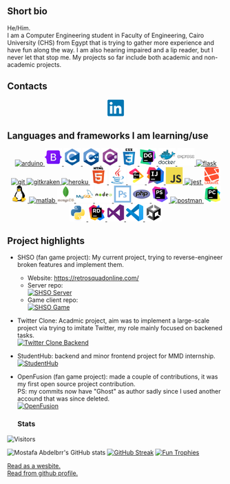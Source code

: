 ## Short bio
He/Him.<br>
I am a Computer Engineering student in Faculty of Engineering, Cairo University (CHS) from Egypt that is trying to gather more experience and have fun along the way. I am also hearing impaired and a lip reader, but I never let that stop me. My projects so far include both academic and non-academic projects.

## Contacts
<p align="center">
<a href="https://linkedin.com/in/mostafa-abdelbrr" target="_blank" rel="noreferrer">
    <img
      src="https://raw.githubusercontent.com/devicons/devicon/develop/icons/linkedin/linkedin-original.svg"
      alt="linkedin"
      width="40"
      height="40"
    />
  </a>
</p>

<!-- <h3 align="left">Languages and Tools:</h3> -->
## Languages and frameworks I am learning/use
<p align="center">
  <a href="https://www.arduino.cc/" target="_blank" rel="noreferrer">
    <img
      src="https://cdn.worldvectorlogo.com/logos/arduino-1.svg"
      alt="arduino"
      width="40"
      height="40"
    />
  </a>
  <a href="https://getbootstrap.com" target="_blank" rel="noreferrer">
    <img
      src="https://raw.githubusercontent.com/devicons/devicon/develop/icons/bootstrap/bootstrap-original.svg"
      alt="bootstrap"
      width="40"
      height="40"
    />
  </a>
  <a href="https://www.cprogramming.com/" target="_blank" rel="noreferrer">
    <img
      src="https://raw.githubusercontent.com/devicons/devicon/develop/icons/c/c-original.svg"
      alt="c"
      width="40"
      height="40"
    />
  </a>
  <a href="https://www.w3schools.com/cpp/" target="_blank" rel="noreferrer">
    <img
      src="https://raw.githubusercontent.com/devicons/devicon/develop/icons/cplusplus/cplusplus-original.svg"
      alt="cplusplus"
      width="40"
      height="40"
    />
  </a>
  <a href="https://www.w3schools.com/cs/" target="_blank" rel="noreferrer">
    <img
      src="https://raw.githubusercontent.com/devicons/devicon/develop/icons/csharp/csharp-original.svg"
      alt="csharp"
      width="40"
      height="40"
    />
  </a>
  <a href="https://www.w3schools.com/css/" target="_blank" rel="noreferrer">
    <img
      src="https://raw.githubusercontent.com/devicons/devicon/develop/icons/css3/css3-original-wordmark.svg"
      alt="css3"
      width="40"
      height="40"
    />
  </a>
  <a href="https://www.jetbrains.com/datagrip/" target="_blank" rel="noreferrer">
    <img
      src="https://raw.githubusercontent.com/devicons/devicon/develop/icons/datagrip/datagrip-original.svg"
      alt="docker"
      width="40"
      height="40"
    />
  </a>
  <a href="https://www.docker.com/" target="_blank" rel="noreferrer">
    <img
      src="https://raw.githubusercontent.com/devicons/devicon/develop/icons/docker/docker-original-wordmark.svg"
      alt="docker"
      width="40"
      height="40"
    />
  </a>
  <a href="https://expressjs.com" target="_blank" rel="noreferrer">
    <img
      src="https://raw.githubusercontent.com/devicons/devicon/develop/icons/express/express-original-wordmark.svg"
      alt="express"
      width="40"
      height="40"
    />
  </a>
  <a href="https://flask.palletsprojects.com/" target="_blank" rel="noreferrer">
    <img
      src="https://www.vectorlogo.zone/logos/pocoo_flask/pocoo_flask-icon.svg"
      alt="flask"
      width="40"
      height="40"
    />
  </a>
  <a href="https://git-scm.com/" target="_blank" rel="noreferrer">
    <img
      src="https://www.vectorlogo.zone/logos/git-scm/git-scm-icon.svg"
      alt="git"
      width="40"
      height="40"
    />
  </a>
  <a href="https://www.gitkraken.com/" target="_blank" rel="noreferrer">
    <img
      src="https://www.gitkraken.com/wp-content/uploads/2021/06/gitkraken-logo-dark-sq.svg"
      alt="gitkraken"
      width="40"
      height="40"
    />
  </a>
  <a href="https://heroku.com" target="_blank" rel="noreferrer">
    <img
      src="https://www.vectorlogo.zone/logos/heroku/heroku-icon.svg"
      alt="heroku"
      width="40"
      height="40"
    />
  </a>
  <a href="https://www.w3.org/html/" target="_blank" rel="noreferrer">
    <img
      src="https://raw.githubusercontent.com/devicons/devicon/develop/icons/html5/html5-original-wordmark.svg"
      alt="html5"
      width="40"
      height="40"
    />
  </a>
  <a href="https://www.java.com" target="_blank" rel="noreferrer">
    <img
      src="https://raw.githubusercontent.com/devicons/devicon/develop/icons/java/java-original.svg"
      alt="java"
      width="40"
      height="40"
    />
  </a>
  <a href="https://www.jetbrains.com" target="_blank" rel="noreferrer">
    <img
      src="https://raw.githubusercontent.com/devicons/devicon/develop/icons/jetbrains/jetbrains-original.svg"
      alt="jetbrains"
      width="40"
      height="40"
    />
  </a>
  <a href="https://www.jetbrains.com/idea/" target="_blank" rel="noreferrer">
    <img
      src="https://raw.githubusercontent.com/devicons/devicon/develop/icons/intellij/intellij-original.svg"
      alt="intellij idea"
      width="40"
      height="40"
    />
  </a>
  <a
    href="https://developer.mozilla.org/en-US/docs/Web/JavaScript"
    target="_blank"
    rel="noreferrer"
  >
    <img
      src="https://raw.githubusercontent.com/devicons/devicon/develop/icons/javascript/javascript-original.svg"
      alt="javascript"
      width="40"
      height="40"
    />
  </a>
  <a href="https://jestjs.io" target="_blank" rel="noreferrer">
    <img
      src="https://www.vectorlogo.zone/logos/jestjsio/jestjsio-icon.svg"
      alt="jest"
      width="40"
      height="40"
    />
  </a>
  <a href="https://laravel.com/" target="_blank" rel="noreferrer">
    <img
      src="https://raw.githubusercontent.com/devicons/devicon/develop/icons/laravel/laravel-plain-wordmark.svg"
      alt="laravel"
      width="40"
      height="40"
    />
  </a>
  <a href="https://www.linux.org/" target="_blank" rel="noreferrer">
    <img
      src="https://raw.githubusercontent.com/devicons/devicon/develop/icons/linux/linux-original.svg"
      alt="linux"
      width="40"
      height="40"
    />
  </a>
  <a href="https://www.mathworks.com/" target="_blank" rel="noreferrer">
    <img
      src="https://upload.wikimedia.org/wikipedia/commons/2/21/Matlab_Logo.png"
      alt="matlab"
      width="40"
      height="40"
    />
  </a>
  <a href="https://www.mongodb.com/" target="_blank" rel="noreferrer">
    <img
      src="https://raw.githubusercontent.com/devicons/devicon/develop/icons/mongodb/mongodb-original-wordmark.svg"
      alt="mongodb"
      width="40"
      height="40"
    />
  </a>
  <a href="https://www.mysql.com/" target="_blank" rel="noreferrer">
    <img
      src="https://raw.githubusercontent.com/devicons/devicon/develop/icons/mysql/mysql-original-wordmark.svg"
      alt="mysql"
      width="40"
      height="40"
    />
  </a>
  <a href="https://nodejs.org" target="_blank" rel="noreferrer">
    <img
      src="https://raw.githubusercontent.com/devicons/devicon/develop/icons/nodejs/nodejs-original-wordmark.svg"
      alt="nodejs"
      width="40"
      height="40"
    />
  </a>
  <a href="https://www.photoshop.com/en" target="_blank" rel="noreferrer">
    <img
      src="https://raw.githubusercontent.com/devicons/devicon/develop/icons/photoshop/photoshop-line.svg"
      alt="photoshop"
      width="40"
      height="40"
    />
  </a>
  <a href="https://www.php.net" target="_blank" rel="noreferrer">
    <img
      src="https://raw.githubusercontent.com/devicons/devicon/develop/icons/php/php-original.svg"
      alt="php"
      width="40"
      height="40"
    />
  </a>
  <a href="https://www.jetbrains.com/phpstorm/" target="_blank" rel="noreferrer">
    <img
      src="https://raw.githubusercontent.com/devicons/devicon/develop/icons/phpstorm/phpstorm-original.svg"
      alt="php"
      width="40"
      height="40"
    />
  </a>
  <a href="https://postman.com" target="_blank" rel="noreferrer">
    <img
      src="https://www.vectorlogo.zone/logos/getpostman/getpostman-icon.svg"
      alt="postman"
      width="40"
      height="40"
    />
  </a>
  <a href="https://www.jetbrains.com/pycharm/" target="_blank" rel="noreferrer">
    <img
      src="https://raw.githubusercontent.com/devicons/devicon/develop/icons/pycharm/pycharm-original.svg"
      alt="python"
      width="40"
      height="40"
    />
  </a>
  <a href="https://www.python.org" target="_blank" rel="noreferrer">
    <img
      src="https://raw.githubusercontent.com/devicons/devicon/develop/icons/python/python-original.svg"
      alt="python"
      width="40"
      height="40"
    />
  </a>
  <a href="https://www.jetbrains.com/rider/" target="_blank" rel="noreferrer">
    <img
      src="https://raw.githubusercontent.com/devicons/devicon/develop/icons/rider/rider-original.svg"
      alt="python"
      width="40"
      height="40"
    />
  </a>
  <a href="https://visualstudio.microsoft.com/" target="_blank" rel="noreferrer">
    <img
      src="https://raw.githubusercontent.com/devicons/devicon/develop/icons/visualstudio/visualstudio-plain.svg"
      alt="visual studio"
      width="40"
      height="40"
    />
  </a>
  <a href="https://code.visualstudio.com/" target="_blank" rel="noreferrer">
    <img
      src="https://raw.githubusercontent.com/devicons/devicon/develop/icons/vscode/vscode-original.svg"
      alt="vscode"
      width="40"
      height="40"
    />
  </a>
  <a href="https://unity.com/" target="_blank" rel="noreferrer">
    <img
      src="https://raw.githubusercontent.com/devicons/devicon/develop/icons/unity/unity-original.svg"
      alt="unity"
      width="40"
      height="40"
    />
  </a>
</p>


## Project highlights

- SHSO (fan game project): My current project, trying to reverse-engineer broken features and implement them.
    * Website: https://retrosquadonline.com/
    * Server repo:<br>
    [![SHSO Server](https://github-readme-stats.vercel.app/api/pin/?username=SHSUnderground&repo=shso-server&show_owner=true&theme=algolia)](https://github.com/SHSUnderground/shso-server)
    * Game client repo:<br>
    [![SHSO Game](https://github-readme-stats.vercel.app/api/pin/?username=SHSUnderground&repo=shso-unity-project&show_owner=true&theme=algolia)](https://github.com/SHSUnderground/shso-unity-project)
- Twitter Clone: Acadmic project, aim was to implement a large-scale project via trying to imitate Twitter, my role mainly focused on backened tasks.<br>
  [![Twitter Clone Backend](https://github-readme-stats.vercel.app/api/pin/?username=Twitter-CUFE-CCEC-2023&repo=Twitter-Backend&show_owner=true&theme=algolia)](https://github.com/Twitter-CUFE-CCEC-2023/Twitter-Backend)
- StudentHub: backend and minor frontend project for MMD internship.<br>
  [![StudentHub](https://github-readme-stats.vercel.app/api/pin/?username=mostafa-abdelbrr&repo=StudentHub&show_owner=true&theme=algolia)](https://github.com/mostafa-abdelbrr/StudentHub)
- OpenFusion (fan game project): made a couple of contributions, it was my first open source project contribution.<br>PS: my commits now have "Ghost" as author sadly since I used another accound that was since deleted.<br>
  [![OpenFusion](https://github-readme-stats.vercel.app/api/pin/?username=OpenFusionProject&repo=OpenFusion&show_owner=true&theme=algolia)](https://github.com/OpenFusionProject/OpenFusion)

  ### Stats

<!-- [![Mostafa Abdelbrr's GitHub stats](https://github-readme-stats.vercel.app/api?username=mostafa-abdelbrr)](https://github.com/mostafa-abdelbrr/github-readme-stats) -->

![Visitors](https://visitor-badge.glitch.me/badge?page_id=mostafa-abdelbrr&left_color=green&right_color=blue) <br>

![Mostafa Abdelbrr's GitHub stats](https://github-readme-stats.vercel.app/api?username=mostafa-abdelbrr&count_private=true&show_icons=true&theme=algolia)
[![GitHub Streak](https://streak-stats.demolab.com/?user=mostafa-abdelbrr&theme=algolia)](https://github.com/mostafa-abdelbrr)
[![Fun Trophies](https://github-profile-trophy.vercel.app/?username=mostafa-abdelbrr&theme=algolia)](https://github.com/mostafa-abdelbrr)<br>

[Read as a wesbite.](https://mostafa-abdelbrr.github.io/mostafa-abdelbrr/)<br>
[Read from github profile.](https://github.com/mostafa-abdelbrr)
